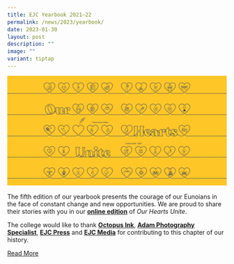 ```yaml
---
title: EJC Yearbook 2021–22
permalink: /news/2023/yearbook/
date: 2023-01-30
layout: post
description: ""
image: ""
variant: tiptap
---
```

![](/images/Yearbook2022_banner.png)

The fifth edition of our yearbook presents the courage of our Eunoians in the face of constant change and new opportunities. We are proud to share their stories with you in our **[online edition](https://issuu.com/eunoiajc/docs/our_hearts_unite)** of _Our Hearts Unite_.

The college would like to thank **[Octopus Ink](https://octopus.sg/)**, **[Adam Photography Specialist](https://adamphoto.com.sg/)**, **[EJC Press](https://www.instagram.com/ej.origin/)** and **[EJC Media](https://www.instagram.com/ejcmedia/)** for contributing to this chapter of our history.

[Read More](https://issuu.com/eunoiajc/docs/our_hearts_unite)